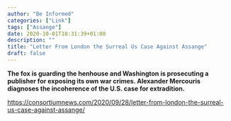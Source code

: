```yaml
---
author: "Be Informed"
categories: ["Link"]
tags: ["Assange"]
date: 2020-10-01T18:31:39+01:00
description: ""
title: "Letter From London the Surreal Us Case Against Assange"
draft: false
---
```


**The fox is guarding the henhouse and Washington is prosecuting a publisher for exposing its own war crimes. Alexander Mercouris diagnoses the incoherence of the U.S. case for extradition.** 

https://consortiumnews.com/2020/09/28/letter-from-london-the-surreal-us-case-against-assange/